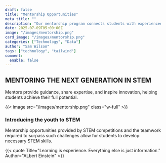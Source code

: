 ```yaml
---
draft: false
title: "Mentorship Opportunities"
meta_title: ""
description: "Our mentorship program connects students with experienced professionals and educators in STEM fields. Mentors provide guidance, share expertise, and inspire innovation, helping students achieve their full potential."
date: 2025-07-09T05:00:00Z
image: "/images/mentorship.png"
card_image: "/images/mentorship.png"
categories: ["Technology", "Data"]
author: "Sam Wilson"
tags: ["technology", "tailwind"]
comment:
  enable: false
---
```


## MENTORING THE NEXT GENERATION IN STEM

Mentors provide guidance, share expertise, and inspire innovation, helping students achieve their full potential. 

{{< image src="/images/mentorship.png" class="w-full" >}}

### Introducing the youth to STEM

Mentorship opportunities provided by STEM competitions and the teamwork required to surpass such challenges allow for students to develop necessary STEM skills.

{{< quote Title="Learning is experience. Everything else is just information." Author="ALbert Einstein" >}}

